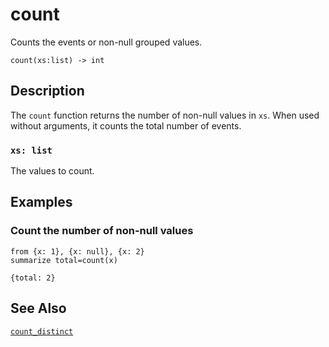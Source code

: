 # count

Counts the events or non-null grouped values.

```tql
count(xs:list) -> int
```

## Description

The `count` function returns the number of non-null values in `xs`. When used
without arguments, it counts the total number of events.

### `xs: list`

The values to count.

## Examples

### Count the number of non-null values

```tql
from {x: 1}, {x: null}, {x: 2}
summarize total=count(x)
```

```tql
{total: 2}
```

## See Also

[`count_distinct`](count_distinct.md)
